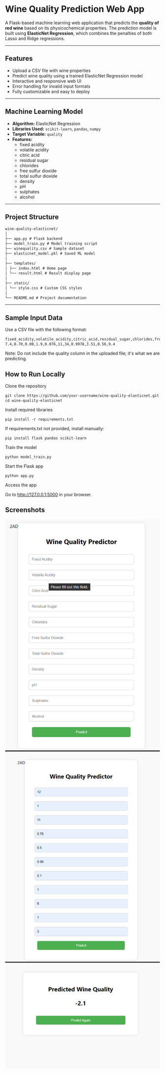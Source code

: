 #  Wine Quality Prediction Web App

A Flask-based machine learning web application that predicts the **quality of red wine** based on its physicochemical properties. The prediction model is built using **ElasticNet Regression**, which combines the penalties of both Lasso and Ridge regressions.

---

##  Features

- Upload a CSV file with wine properties
- Predict wine quality using a trained ElasticNet Regression model
- Interactive and responsive web UI
- Error handling for invalid input formats
- Fully customizable and easy to deploy

---

##  Machine Learning Model

- **Algorithm:** ElasticNet Regression  
- **Libraries Used:** `scikit-learn`, `pandas`, `numpy`
- **Target Variable:** `quality`
- **Features:**
  - fixed acidity
  - volatile acidity
  - citric acid
  - residual sugar
  - chlorides
  - free sulfur dioxide
  - total sulfur dioxide
  - density
  - pH
  - sulphates
  - alcohol

---

##  Project Structure
```
wine-quality-elasticnet/
│
├── app.py # Flask backend
├── model_train.py # Model training script
├── winequality.csv # Sample dataset
├── elasticnet_model.pkl # Saved ML model
│
├── templates/
│ ├── index.html # Home page
│ └── result.html # Result display page
│
├── static/
│ └── style.css # Custom CSS styles
│
└── README.md # Project documentation
```


---

##  Sample Input Data

Use a CSV file with the following format:

```
fixed_acidity,volatile_acidity,citric_acid,residual_sugar,chlorides,free_sulfur_dioxide,total_sulfur_dioxide,density,pH,sulphates,alcohol
7.4,0.70,0.00,1.9,0.076,11,34,0.9978,3.51,0.56,9.4
```
Note: Do not include the quality column in the uploaded file; it's what we are predicting.

## How to Run Locally
Clone the repository
```
git clone https://github.com/your-username/wine-quality-elasticnet.git
cd wine-quality-elasticnet
```
Install required libraries
```
pip install -r requirements.txt
```
If requirements.txt not provided, install manually:
```
pip install flask pandas scikit-learn
```
Train the model
```
python model_train.py
```
Start the Flask app
```
python app.py
```
Access the app

Go to http://127.0.0.1:5000 in your browser.
## Screenshots
![alt text](<Screenshot 2025-08-02 095536.png>)
![alt text](<Screenshot 2025-08-02 095545.png>)
![alt text](<Screenshot 2025-08-02 095553.png>)